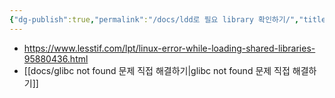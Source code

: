 ```yaml
---
{"dg-publish":true,"permalink":"/docs/ldd로 필요 library 확인하기/","title":"ldd로 필요 library 확인하기"}
---
```


- https://www.lesstif.com/lpt/linux-error-while-loading-shared-libraries-95880436.html
- [[docs/glibc not found 문제 직접 해결하기\|glibc not found 문제 직접 해결하기]]
